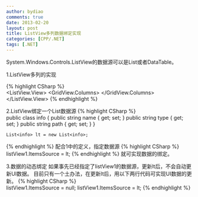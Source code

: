 ```yaml
---
author: bydiao
comments: true
date: 2013-02-20 
layout: post
title: ListView多列数据绑定实现
categories: [CPP/.NET]
tags: [.NET]
---
```


System.Windows.Controls.ListView的数据源可以是List或者DataTable。

1.ListView多列的实现

{% highlight CSharp %}   
    <ListView Height="216" HorizontalAlignment="Left" Margin="198,0,0,0" Name="listView1" VerticalAlignment="Top" Width="425">
            <ListView.View>
                <GridView>
                    <GridView.Columns>
                        <GridViewColumn Header="name" Width="200" DisplayMemberBinding="{Binding Path=name}"/>
                        <GridViewColumn Header="type" Width="110" DisplayMemberBinding="{Binding Path=type}"/>
                        <GridViewColumn Header="path" Width="110" DisplayMemberBinding="{Binding Path=path}"/>
                    </GridView.Columns>
                </GridView>
            </ListView.View>
        </ListView>
{% endhighlight %} 

2.ListView绑定一个List数据源
{% highlight CSharp %}  
	public class info
	{
    	public string name { get; set; }
    	public string type { get; set; }
    	public string path { get; set; }
	}

    List<info> lt = new List<info>;
{% endhighlight %} 
配合1中的定义，指定数据源
{% highlight CSharp %}  
	listView1.ItemsSource = lt;
{% endhighlight %} 
就可实现数据的绑定。

3.数据的动态绑定
如果事先已经指定了listView1的数据源，更新lt后，不会自动更新UI数据。
目前只有一个土办法，在更新lt后，用以下两行代码可实现UI数据的更新。
{% highlight CSharp %}  
	listView1.ItemsSource = null;
    listView1.ItemsSource = lt;
{% endhighlight %}  
